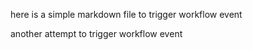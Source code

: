 here is a simple markdown file to trigger workflow event

another attempt to trigger workflow event
